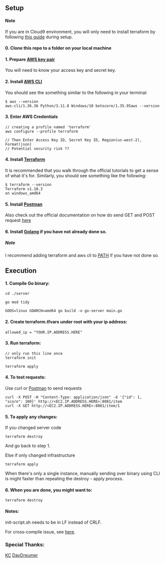## Setup

#### Note
If you are in Cloud9 environment, you will only need to install terraform by following [this guide](https://aws-quickstart.github.io/workshop-terraform-modules/40_setup_cloud9_ide/42_install_terraform_c9.html) during setup.

#### 0. Clone this repo to a folder on your local machine


#### 1. Prepare [AWS key pair](https://docs.aws.amazon.com/IAM/latest/UserGuide/access-key-self-managed.html)
You will need to know your access key and secret key.

#### 2. Install [AWS CLI](https://docs.aws.amazon.com/cli/latest/userguide/getting-started-install.html)
You should see the something similar to the following in your terminal:

    $ aws --version
    aws-cli/1.36.36 Python/3.11.8 Windows/10 botocore/1.35.95aws --version

#### 3. Enter AWS Credentials

    // creating a profile named 'terraform'
    aws configure --profile terraform 

    // Then Enter Access Key ID, Secret Key ID, Region(us-west-2), Format(json)
    // Potential security risk ??

#### 4. Install [Terraform](https://developer.hashicorp.com/terraform/install)
It is recommended that you walk through the official tutorials to get a sense of what it's for.
Similarly, you should see something like the following:

    $ terraform --version
    Terraform v1.10.3
    on windows_amd64

#### 5. Install [Postman](https://www.postman.com/downloads/)    
Also check out the official documentation on how do send GET and POST request [here](https://learning.postman.com/docs/getting-started/first-steps/sending-the-first-request/)

#### 6. Install [Golang](https://go.dev/) if you have not already done so.

##### Note
I recommend adding terraform and aws cli to [PATH](https://stackoverflow.com/questions/44272416/how-to-add-a-folder-to-path-environment-variable-in-windows-10-with-screensho) if you have not done so.

## Execution

#### 1. Compile Go binary:

    cd ./server

    go mod tidy

    GOOS=linux GOARCH=amd64 go build -o go-server main.go


#### 2. Create terraform.tfvars under root with your ip address:

    allowed_ip = "YOUR.IP.ADDRESS.HERE"


#### 3. Run terraform:

    // only run this line once
    terraform init

    terraform apply


#### 4. To test requests:
Use curl or [Postman](https://learning.postman.com/docs/getting-started/first-steps/sending-the-first-request/) to send requests

    curl -X POST -H "Content-Type: application/json" -d '{"id": 1, "score": 100}' http://<EC2.IP.ADDRESS.HERE>:8081/item
    curl -X GET http://<EC2.IP.ADDRESS.HERE>:8081/item/1

#### 5. To apply any changes:
If you changed server code

    terraform destroy

And go back to step 1.

Else if only changed infrastructure

    terraform apply

When there's only a single instance, manually sending over binary using CLI is might faster than repeating the destroy - apply process.

#### 6. When you are done, you might want to:
    
    terraform destroy

#### Notes:

init-script.sh needs to be in LF instead of CRLF.

For cross-compile issue, see [here](https://stackoverflow.com/questions/20829155/how-to-cross-compile-from-windows-to-linux).

### Special Thanks:

[KC](https://github.com/K1C8)
[DayDreumer](https://github.com/DayDreumer)